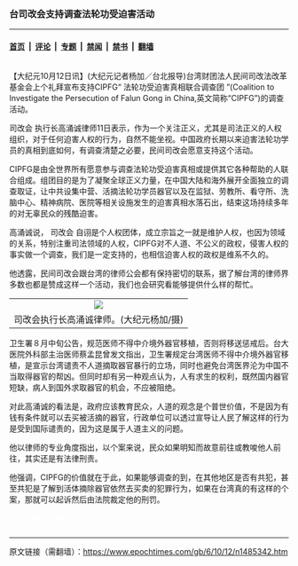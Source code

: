 ### 台司改会支持调查法轮功受迫害活动

---

#### [首页](../../../..?n1485342) &nbsp;|&nbsp; [评论](../../../../../epoch-comment?n1485342) &nbsp;|&nbsp; [专题](../../../../../epoch-special?n1485342) &nbsp;|&nbsp; [禁闻](../../../../../epoch-news?n1485342) &nbsp;|&nbsp; [禁书](../../../../../books?n1485342) &nbsp;|&nbsp; [翻墙](https://github.com/gfw-breaker/nogfw/blob/master/README.md?n1485342)


<div class="column" id="artbody" itemprop="articleBody">
 <!-- article content begin -->
 <p>
  【大纪元10月12日讯】(大纪元记者杨加／台北报导)台湾财团法人民间司改法改革基金会上个礼拜宣布支持CIPFG“
  <ok href="https://www.epochtimes.com/gb/tag/%E6%B3%95%E8%BD%AE%E5%8A%9F%E5%8F%97%E8%BF%AB%E5%AE%B3%E7%9C%9F%E7%9B%B8%E8%81%94%E5%90%88%E8%B0%83%E6%9F%A5%E5%9B%A2.html">
   法轮功受迫害真相联合调查团
  </ok>
  ”(Coalition to Investigate the Persecution of Falun Gong in China,英文简称“CIPFG”)的调查活动。
 </p>
 <p>
  <ok href="https://www.epochtimes.com/gb/tag/%E5%8F%B8%E6%94%B9%E4%BC%9A.html">
   司改会
  </ok>
  执行长高涌诚律师11日表示，作为一个关注正义，尤其是司法正义的人权组织，对于任何迫害人权的行为，自然不能坐视。中国政府长期以来迫害法轮功学员的真相到底如何，有调查清楚之必要，民间司改会愿意支持这个活动。
 </p>
 <p>
  CIPFG是由全世界所有愿意参与调查法轮功受迫害真相或提供其它各种帮助的人联合组成。组团目的是为了凝聚全球正义力量，在中国大陆和海外展开全面独立的调查取证，让中共设集中营、活摘法轮功学员器官以及在监狱、劳教所、看守所、洗脑中心、精神病院、医院等相关设施发生的迫害真相水落石出，结束这场持续多年的对无辜民众的残酷迫害。
 </p>
 <p>
  高涌诚说，
  <ok href="https://www.epochtimes.com/gb/tag/%E5%8F%B8%E6%94%B9%E4%BC%9A.html">
   司改会
  </ok>
  自诩是个人权团体，成立宗旨之一就是维护人权，也因为领域的关系，特别注重司法领域的人权，CIPFG对不人道、不公义的政权，侵害人权的事实做一个调查，我们是一定支持的，也相信迫害人权的政权是维系不久的。
 </p>
 <p>
  他透露，民间司改会跟台湾的律师公会都有保持密切的联系，据了解台湾的律师界多数也都是赞成这样一个活动，我们也会研究看能够提供什么样的帮忙。
  <br/>
  <center>
  </center>
 </p>
 <table border="0" cellpadding="3" cellspacing="3" width="100%">
  <tr>
   <td align="center">
    <ok href="/i6/610121004121665.jpg">
     <img src="/i6/610121004121665--ss.jpg"/>
    </ok>
   </td>
  </tr>
  <tr>
   <td align="center">
    <span class="bn12">
     司改会执行长高涌诚律师。(大纪元杨加/摄)
    </span>
   </td>
  </tr>
 </table>
 <p>
 </p>
 <p>
  卫生署８月中旬公告，规范医师不得中介境外器官移植，否则将移送惩戒后。台大医院外科部主治医师蔡孟昆曾发文指出，卫生署规定台湾医师不得中介境外器官移植，是宣示台湾谴责不人道摘取器官暴行的立场，同时也避免台湾医界沦为中国不当取得器官的帮凶。但同时却有另一种观点认为，人有求生的权利，既然国内器官短缺，病人到国外求取器官的机会，不应被阻绝。
 </p>
 <p>
  对此高涌诚的看法是，政府应该教育民众，人道的观念是个普世价值，不是因为有钱有条件就可以去买被活摘的器官，行政单位可以透过宣导让人民了解这样的行为是受到国际谴责的，因为这是属于人道主义的问题。
 </p>
 <p>
  他以律师的专业角度指出，以个案来说，民众如果明知而故意前往或教唆他人前往，其实还是有法律刑责。
 </p>
 <p>
  他强调，CIPFG的价值就在于此，如果能够调查的到，在其他地区是否有共犯，甚至共犯是了解到活体摘除器官依然去买卖的犯罪行为，如果在台湾真的有这样的个案，那就可以起诉然后由法院裁定他的刑罚。
 </p>
 <p>
  <font color="#ffffff">
   (http://www.dajiyuan.com)
  </font>
 </p>
 <!-- article content end -->
</div>


---

原文链接（需翻墙）：https://www.epochtimes.com/gb/6/10/12/n1485342.htm